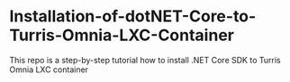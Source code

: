 # Installation-of-dotNET-Core-to-Turris-Omnia-LXC-Container
This repo is a step-by-step tutorial how to install .NET Core SDK to Turris Omnia LXC container
